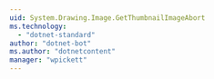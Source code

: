 ```yaml
---
uid: System.Drawing.Image.GetThumbnailImageAbort
ms.technology: 
  - "dotnet-standard"
author: "dotnet-bot"
ms.author: "dotnetcontent"
manager: "wpickett"
---
```

